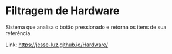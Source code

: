 # Filtragem de Hardware
Sistema que analisa o botão pressionado e retorna os itens de sua referência. 

Link: https://jesse-luz.github.io/Hardware/

